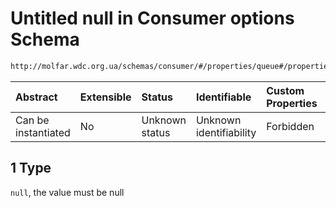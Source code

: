 # Untitled null in Consumer options Schema

```txt
http://molfar.wdc.org.ua/schemas/consumer/#/properties/queue#/properties/queue/properties/name/anyOf/1
```



| Abstract            | Extensible | Status         | Identifiable            | Custom Properties | Additional Properties | Access Restrictions | Defined In                                                                |
| :------------------ | :--------- | :------------- | :---------------------- | :---------------- | :-------------------- | :------------------ | :------------------------------------------------------------------------ |
| Can be instantiated | No         | Unknown status | Unknown identifiability | Forbidden         | Allowed               | none                | [consumer.schema.json*](json/consumer.schema.json "open original schema") |

## 1 Type

`null`, the value must be null
